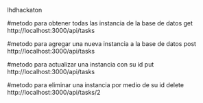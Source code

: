 lhdhackaton

#metodo para obtener todas las instancia de la base de datos
get http://localhost:3000/api/tasks

#metodo para agregar una nueva instancia a la base de datos
post http://localhost:3000/api/tasks

#metodo para actualizar una instancia con su id
put http://localhost:3000/api/tasks

#metodo para eliminar una instancia por medio de su id
delete http://localhost:3000/api/tasks/2